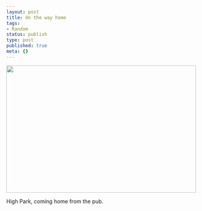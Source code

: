 ```yaml
---
layout: post
title: On the way home
tags:
- Random
status: publish
type: post
published: true
meta: {}
---
```

<div class='posterous_autopost'><a href='http://posterous.com/getfile/files.posterous.com/fzero/5bASUFWlwoyRNxrH8S8dSJXBFomMDwZx5vlS8iMl7vewXccr5w6J5OfMGvF7/C360_2011-02-21_22-43-06-1.jpg'><img src="http://posterous.com/getfile/files.posterous.com/fzero/W12iMrNA8G4JJbFodJyZb6vyO0nh0laetnDRpG6teFYToGGIGBJcLZN6eUlH/C360_2011-02-21_22-43-06-1.jpg.scaled.500.jpg" width="500" height="336" /></a> <p></p><p>High Park, coming home from the pub.</p></div>
